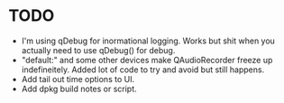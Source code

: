 # TODO

  + I'm using qDebug for inormational logging. Works but shit when you actually need to use qDebug() for debug.
  + "default:" and some other devices make QAudioRecorder freeze up indefineitely. Added lot of code to try and avoid but still happens.
  + Add tail out time options to UI.
  + Add dpkg build notes or script.

